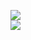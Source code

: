 [![](https://img.shields.io/badge/Made%20With-Github%20Spray-lightgrey.svg?style=for-the-badge&logo=github)](https://github.com/Annihil/github-spray#27259)  
[![](https://i.imgur.com/2DrTn0Z.gif)](https://github.com/Annihil/github-spray)